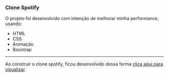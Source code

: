 ### Clone Spotify

O projeto foi desenvolvido com intenção de melhorar minha performance, usando:

<ul>
  <li>HTML</li>
  <li>CSS</li>
  <li>Animação</li>
  <li>Boostrap</li>
</ul>

---

Ao construir o clone spotify, ficou desenvolvido dessa forma <a href="https://lftho.github.io/clonespotify/"> clica aqui para visualizar</a>.
